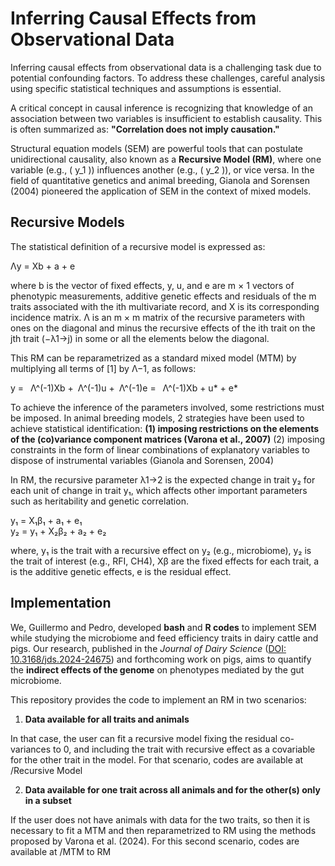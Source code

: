 # Inferring Causal Effects from Observational Data

Inferring causal effects from observational data is a challenging task due to potential confounding factors. To address these challenges, careful analysis using specific statistical techniques and assumptions is essential. 

A critical concept in causal inference is recognizing that knowledge of an association between two variables is insufficient to establish causality. This is often summarized as: **"Correlation does not imply causation."**

Structural equation models (SEM) are powerful tools that can postulate unidirectional causality, also known as a **Recursive Model (RM)**, where one variable (e.g., \( y_1 \)) influences another (e.g., \( y_2 \)), or vice versa. In the field of quantitative genetics and animal breeding, Gianola and Sorensen (2004) pioneered the application of SEM in the context of mixed models.

## Recursive Models

The statistical definition of a recursive model is expressed as:

Λy = Xb + a + e

where b is the vector of fixed effects, y, u, and e are m × 1 vectors of phenotypic measurements, additive genetic effects and residuals of the m traits associated with the ith multivariate record, and X is its corresponding incidence matrix. Λ is an m × m matrix of the recursive parameters with ones on the diagonal and minus the recursive effects of the ith trait on the jth trait (−λ1→j) in some or all the elements below the diagonal.

This RM can be reparametrized as a standard mixed model (MTM) by multiplying all terms of [1] by Λ−1, as follows:

y =  Λ^(-1)Xb + Λ^(-1)u + Λ^(-1)e =  Λ^(-1)Xb + u* + e*

To achieve the inference of the parameters involved, some restrictions must be imposed. In animal breeding models, 2 strategies have been used to achieve statistical identification:
  **(1) imposing restrictions on the elements of the (co)variance component matrices (Varona et al., 2007)**
  (2) imposing constraints in the form of linear combinations of explanatory variables to dispose of instrumental variables (Gianola and Sorensen, 2004)

In RM, the recursive parameter λ1→2 is the expected change in trait y₂ for each unit of change in trait y₁, which affects other important parameters such as heritability and genetic correlation.

y₁ = X₁β₁ + a₁ + e₁  
y₂ = y₁ + X₂β₂ + a₂ + e₂ 

where, y₁ is the trait with a recursive effect on y₂ (e.g., microbiome), y₂ is the trait of interest (e.g., RFI, CH4), Xβ are the fixed effects for each trait, a is the additive genetic effects, e is the residual effect.  


## Implementation

We, Guillermo and Pedro, developed **bash** and **R codes** to implement SEM while studying the microbiome and feed efficiency traits in dairy cattle and pigs. Our research, published in the *Journal of Dairy Science* ([DOI: 10.3168/jds.2024-24675](https://doi.org/10.3168/jds.2024-24675)) and forthcoming work on pigs, aims to quantify the **indirect effects of the genome** on phenotypes mediated by the gut microbiome.  
  
This repository provides the code to implement an RM in two scenarios:  

1. **Data available for all traits and animals**

In that case, the user can fit a recursive model fixing the residual co-variances to 0, and including the trait with recursive effect as a covariable for the other trait in the model.
For that scenario, codes are available at /Recursive Model
     
2. **Data available for one trait across all animals and for the other(s) only in a subset**  

If the user does not have animals with data for the two traits, so then it is necessary to fit a MTM and then reparametrized to RM using the methods proposed by Varona et al. (2024).
For this second scenario, codes are available at /MTM to RM



